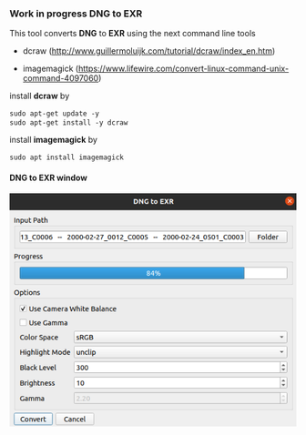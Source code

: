 ### Work in progress DNG to EXR

This tool converts **DNG** to **EXR** using the next command line tools

  * dcraw (http://www.guillermoluijk.com/tutorial/dcraw/index_en.htm)
 
  * imagemagick (https://www.lifewire.com/convert-linux-command-unix-command-4097060)


install **dcraw** by
```
sudo apt-get update -y
sudo apt-get install -y dcraw
```

 install **imagemagick** by
``` 
sudo apt install imagemagick
```

####  DNG to EXR window
![](images/DNG_EXR.png)
